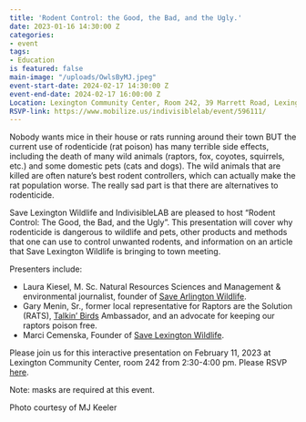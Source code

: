 ```yaml
---
title: 'Rodent Control: the Good, the Bad, and the Ugly.'
date: 2023-01-16 14:30:00 Z
categories:
- event
tags:
- Education
is featured: false
main-image: "/uploads/OwlsByMJ.jpeg"
event-start-date: 2024-02-17 14:30:00 Z
event-end-date: 2024-02-17 16:00:00 Z
Location: Lexington Community Center, Room 242, 39 Marrett Road, Lexington, MA
RSVP-link: https://www.mobilize.us/indivisiblelab/event/596111/
---
```


Nobody wants mice in their house or rats running around their town BUT the current use of rodenticide (rat poison) has many terrible side effects, including the death of many wild animals (raptors, fox, coyotes, squirrels, etc.) and some domestic pets (cats and dogs). The wild animals that are killed are often nature’s best rodent controllers, which can actually make the rat population worse. The really sad part is that there are alternatives to rodenticide.

Save Lexington Wildlife and IndivisibleLAB are pleased to host “Rodent Control: The Good, the Bad, and the Ugly”. This presentation will cover why rodenticide is dangerous to wildlife and pets, other products and methods that one can use to control unwanted rodents, and information on an article that Save Lexington Wildlife is bringing to town meeting.

Presenters include:
- Laura Kiesel, M. Sc. Natural Resources Sciences and Management & environmental journalist, founder of [Save Arlington Wildlife](https://savearlingtonwildlife.org).
- Gary Menin, Sr., former local representative for Raptors are the Solution (RATS), [Talkin’ Birds](https://www.talkinbirds.com) Ambassador, and an advocate for keeping our raptors poison free.
- Marci Cemenska, Founder of [Save Lexington Wildlife](https://savelexingtonwildlife.org/).

Please join us for this interactive presentation on February 11, 2023 at Lexington Community Center, room 242 from 2:30-4:00 pm. Please RSVP [here](https://www.mobilize.us/indivisiblelab/event/548033/).

Note: masks are required at this event.

Photo courtesy of MJ Keeler